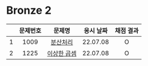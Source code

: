 # Bronze 2
||문제번호|문제명|응시 날짜|채점 결과|
|:-:|:--:|:--:|:---:|:---:|
|1|1009|[분산처리](./1009.js)|22.07.08|O|
|2|1225|[이상한 곱셈](./1225.js)|22.07.08|O|